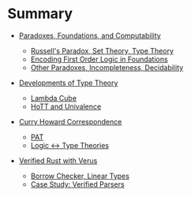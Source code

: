 # Summary

- [Paradoxes, Foundations, and Computability](./PARADOXES_FOUNDATIONS_COMPUTABILITY.md)
  - [Russell's Paradox, Set Theory, Type Theory]()
  - [Encoding First Order Logic in Foundations]()
  - [Other Paradoxes, Incompleteness, Decidability]()
- [Developments of Type Theory]()
  - [Lambda Cube]()
  - [HoTT and Univalence]()
- [Curry Howard Correspondence]()
  - [PAT]()
  - [Logic <-> Type Theories]()

- [Verified Rust with Verus]()
  - [Borrow Checker, Linear Types]()
  - [Case Study: Verified Parsers](./verified_parsers.md)